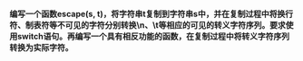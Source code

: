 #### 编写一个函数escape(s, t)，将字符串t复制到字符串s中，并在复制过程中将换行符、制表符等不可见的字符分别转换\n、\t等相应的可见的转义字符序列。要求使用switch语句。再编写一个具有相反功能的函数，在复制过程中将转义字符序列转换为实际字符。